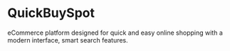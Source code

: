 # QuickBuySpot
eCommerce platform designed for quick and easy online shopping with a modern interface, smart search features.
